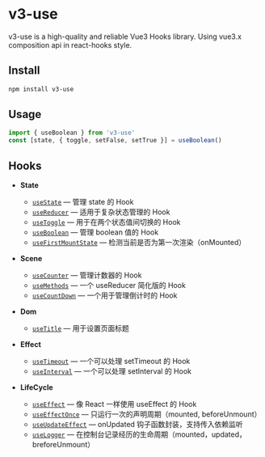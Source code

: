 # v3-use

v3-use is a high-quality and reliable Vue3 Hooks library. Using vue3.x composition api in react-hooks style.

## Install

```sh
npm install v3-use
```

## Usage

```js
import { useBoolean } from 'v3-use'
const [state, { toggle, setFalse, setTrue }] = useBoolean()
```

## Hooks

- **State**

  - [`useState`](https://v3use.ismufang.com/useState.html) &mdash; 管理 state 的 Hook
  - [`useReducer`](https://v3use.ismufang.com/useReducer.html) &mdash; 适用于复杂状态管理的 Hook
  - [`useToggle`](https://v3use.ismufang.com/useToggle.html) &mdash; 用于在两个状态值间切换的 Hook
  - [`useBoolean`](https://v3use.ismufang.com/useBoolean.html) &mdash; 管理 boolean 值的 Hook
  - [`useFirstMountState`](./docs/updateDocs.md) &mdash; 检测当前是否为第一次渲染（onMounted）

- **Scene**

  - [`useCounter`](https://v3use.ismufang.com/useCounter.html) &mdash; 管理计数器的 Hook
  - [`useMethods`](https://v3use.ismufang.com/useMethods.html) &mdash; 一个 useReducer 简化版的 Hook
  - [`useCountDown`](https://v3use.ismufang.com/useCountDown.html) &mdash; 一个用于管理倒计时的 Hook

- **Dom**

  - [`useTitle`](https://v3use.ismufang.com/useTitle.html) &mdash; 用于设置页面标题

- **Effect**

  - [`useTimeout`](https://v3use.ismufang.com/useTimeout.html) &mdash; 一个可以处理 setTimeout 的 Hook
  - [`useInterval`](https://v3use.ismufang.com/useInterval.html) &mdash; 一个可以处理 setInterval 的 Hook

- **LifeCycle**
  - [`useEffect`](https://v3use.ismufang.com/useEffect.html) &mdash; 像 React 一样使用 useEffect 的 Hook
  - [`useEffectOnce`](./docs/updateDocs.md) &mdash; 只运行一次的声明周期（mounted, beforeUnmount）
  - [`useUpdateEffect`](./docs/updateDocs.md) &mdash; onUpdated 钩子函数封装，支持传入依赖监听
  - [`useLogger`](./docs/updateDocs.md) &mdash; 在控制台记录经历的生命周期（mounted，updated，breforeUnmount）
